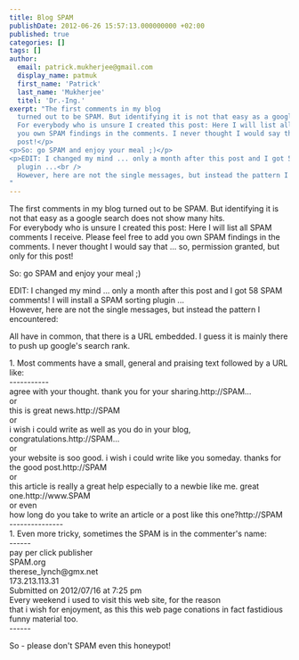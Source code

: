 ```yaml
---
title: Blog SPAM
publishDate: 2012-06-26 15:57:13.000000000 +02:00
published: true
categories: []
tags: []
author:
  email: patrick.mukherjee@gmail.com
  display_name: patmuk
  first_name: 'Patrick'
  last_name: 'Mukherjee'
  titel: 'Dr.-Ing.'
exerpt: "The first comments in my blog
  turned out to be SPAM. But identifying it is not that easy as a google search does not show many hits.<br />
  For everybody who is unsure I created this post: Here I will list all SPAM comments I receive. Please feel free to add
  you own SPAM findings in the comments. I never thought I would say that ... so, permission granted, but only for this
  post!</p>
<p>So: go SPAM and enjoy your meal ;)</p>
<p>EDIT: I changed my mind ... only a month after this post and I got 58 SPAM comments! I will install a SPAM sorting
  plugin ...<br />
  However, here are not the single messages, but instead the pattern I encountered:</p>
"
---
```

The first comments in my blog
  turned out to be SPAM. But identifying it is not that easy as a google search does not show many hits.<br />
  For everybody who is unsure I created this post: Here I will list all SPAM comments I receive. Please feel free to add
  you own SPAM findings in the comments. I never thought I would say that ... so, permission granted, but only for this
  post!</p>
<p>So: go SPAM and enjoy your meal ;)</p>
<p>EDIT: I changed my mind ... only a month after this post and I got 58 SPAM comments! I will install a SPAM sorting
  plugin ...<br />
  However, here are not the single messages, but instead the pattern I encountered:</p>
<p><!--more (click to see the SPAM comments' pattern)--></p>
<p>All have in common, that there is a URL embedded. I guess it is mainly there to push up google's search rank.</p>
<p>1. Most comments have a small, general and praising text followed by a URL like:<br />
  -----------<br />
  agree with your thought. thank you for your sharing.http://SPAM...<br />
  or<br />
  this is great news.http://SPAM<br />
  or<br />
  i wish i could write as well as you do in your blog, congratulations.http://SPAM...<br />
  or<br />
  your website is soo good. i wish i could write like you someday. thanks for the good post.http://SPAM<br />
  or<br />
  this article is really a great help especially to a newbie like me. great one.http://www.SPAM<br />
  or even<br />
  how long do you take to write an article or a post like this one?http://SPAM<br />
  ---------------<br />
  1. Even more tricky, sometimes the SPAM is in the commenter's name:<br />
  ------<br />
  pay per click publisher<br />
  SPAM.org<br />
  therese_lynch@gmx.net<br />
  173.213.113.31<br />
  Submitted on 2012/07/16 at 7:25 pm<br />
  Every weekend i used to visit this web site, for the reason<br />
  that i wish for enjoyment, as this this web page conations in fact fastidious funny material too.<br />
  ------</p>
<p>So - please don't SPAM even this honeypot!</p>
